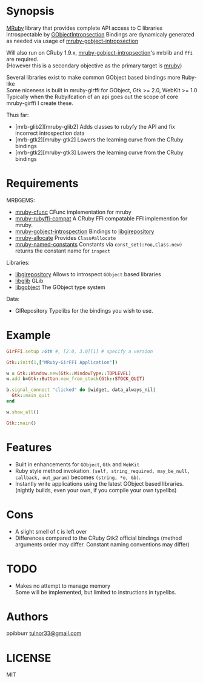[mruby]: https://github.com/mruby/mruby
[mrb-gir]: https://github.com/ppibburr/mruby-gobject-introspection
[cfunc]: https://github.com/mobiruby/mruby-cfunc
[mrb-ffi]: https://github.com/schmurfy/mruby-rubyffi-compat
[alloc]: https://github.com/ppibburr/mruby-allocate
[nc]:   https://github.com/ppibburr/mruby-named-constants
[ffi]:  https://github.com/ffi/ffi
[gir]: http://developer.gnome.org/gi/unstable/gi-girepository.html
[gobject]: https://developer.gnome.org/gobject/stable/
[glib]: https://developer.gnome.org/glib/stable/
[mrb-glib2]: https://github.com/ppibburr/mruby-glib2/
[mrb-gtk2]: https://github.com/ppibburr/mruby-gtk2/
[mrb-gtk3]: https://github.com/ppibburr/mruby-gtk3/

Synopsis
===
[MRuby][mruby] library that provides complete API access to C libraries introspectable by [GObjectIntropsection][gir]
Bindings are dynamicaly generated as needed via usage of [mruby-gobject-intropsection][mrb-gir]

Will also run on CRuby 1.9.x, [mruby-gobject-intropsection][mrb-gir]'s mrblib and `ffi` are required.  
(However this is a secondary objective as the primary target is [mruby][mruby])

Several libraries exist to make common GObject based bindings more Ruby-like   
Some niceness is built in mruby-girffi for GObject, Gtk >= 2.0, WebKit >= 1.0  
Typically when the Rubyifcation of an api goes out the scope of core mruby-girffi I create these. 

Thus far:  
* [mrb-glib2][mruby-glib2] Adds classes to rubyfy the API and fix incorrect introspection data
* [mrb-gtk2][mruby-gtk2] Lowers the learning curve from the CRuby bindings
* [mrb-gtk2][mruby-gtk3] Lowers the learning curve from the CRuby bindings

Requirements
===
MRBGEMS:  
* [mruby-cfunc][cfunc]                   CFunc implementation for mruby  
* [mruby-rubyffi-compat][mrb-ffi]        A CRuby FFI compatable FFI implemention for mruby.  
* [mruby-gobject-introspection][mrb-gir] Bindings to [libgirepository][gir]  
* [mruby-allocate][alloc]                Provides `Class#allocate`  
* [mruby-named-constants][nc]            Constants via `const_set(:Foo,Class.new)` returns the constant name for `inspect`

Libraries:  
* [libgirepository][gir]     Allows to introspect `GObject` based libraries  
* [libglib][glib]            GLib  
* [libgobject][gobject]      The GObject type system  

Data:
* GIRepository Typelibs for the bindings you wish to use.

Example
===
```ruby
GirFFI.setup :Gtk #, [2.0, 3.0][1] # specify a version

Gtk::init(1,["MRuby-GirFFI Application"])

w = Gtk::Window.new(Gtk::WindowType::TOPLEVEL)
w.add b=Gtk::Button.new_from_stock(Gtk::STOCK_QUIT)

b.signal_connect "clicked" do |widget, data_always_nil|
  Gtk::main_quit
end

w.show_all()

Gtk::main()
```

Features
===
* Built in enhancements for `GObject`, `Gtk` and `WebKit`
* Ruby style method invokation. `(self, string_required, may_be_null, callback, out_param)` becomes `(string, *o, &b)`.
* Instantly write applications using the latest GObject based libraries. (nightly builds, even your own, if you compile your own typelibs)

Cons
===
* A slight smell of `C` is left over
* Differences compared to the CRuby Gtk2 official bindings (method arguments order may differ. Constant naming conventions may differ)

TODO
===
* Makes no attempt to manage memory  
  Some will be implemented, but limited to instructions in typelibs.


Authors
===
ppibburr tulnor33@gmail.com

LICENSE
===
MIT

